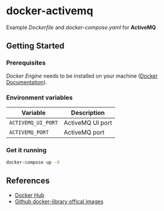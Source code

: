 # docker-activemq

Example *Dockerfile* and *docker-compose.yaml* for **ActiveMQ**

## Getting Started

### Prerequisites

*Docker Engine* needs to be installed on your machine ([Docker Documentation](https://docs.docker.com/)).

### Environment variables

| Variable               | Description                                                               |
| ---------------------- | ------------------------------------------------------------------------- |
| `ACTIVEMQ_UI_PORT`     | ActiveMQ UI port                                                          |
| `ACTIVEMQ_PORT`        | ActiveMQ port                                                             |

### Get it running

```bash
docker-compose up -d
```

## References

* [Docker Hub](https://hub.docker.com/)
* [Github docker-library offical images](https://github.com/docker-library/official-images)
